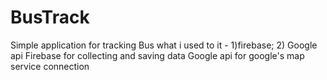 # BusTrack
Simple application for tracking Bus
what i used to it - 1)firebase; 2) Google api
Firebase for collecting and saving data
Google api for google's map service connection
